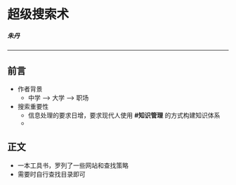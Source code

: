 # 超级搜索术    
##### 朱丹
---
## 前言

- 作者背景
	- 中学 —> 大学 ——> 职场
- 搜索重要性
	- 信息处理的要求日增，要求现代人使用 __#知识管理__ 的方式构建知识体系
	- 
## 正文
- 一本工具书，罗列了一些网站和查找策略
-  需要时自行查找目录即可





